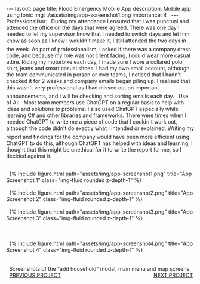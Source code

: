 ﻿--- layout: page title: Flood Emergency Mobile App description: Mobile app using Ionic img: ./assets/img/app-screenshot1.png importance: 4   ---  Professionalism:   During my attendance I ensured that I was punctual and attended the office on the days that were agreed. There was one day I needed to let my supervisor know that I needed to switch days and let him know as soon as I knew I wouldn't make it, I still attended the two days in the week. As part of professionalism, I asked if there was a company dress code, and because my role was not client facing, I could wear more casual attire. Riding my motorbike each day, I made sure I wore a collared polo shirt, jeans and smart casual shoes. I had my own email account, although the team communicated in person or over teams, I noticed that I hadn't checked it for 2 weeks and company emails began piling up. I realised that this wasn't very professional as I had missed out on important announcements, and I will be checking and sorting emails each day.   Use of AI:   Most team members use ChatGPT on a regular basis to help with ideas and solutions to problems. I also used ChatGPT especially while learning C# and other libraries and frameworks. There were times when I needed ChatGPT to write me a piece of code that I couldn't work out, although the code didn't do exactly what I intended or explained. Writing my report and findings for the company would have been more efficient using ChatGPT to do this, although ChatGPT has helped with ideas and learning, I thought that this might be unethical for it to write the report for me, so I decided against it.      <div class="row">     <div class="col-sm mt-3 mt-md-0">         {% include figure.html path="assets/img/app-screenshot1.png" title="App Screenshot 1" class="img-fluid rounded z-depth-1" %}     </div>     <div class="col-sm mt-3 mt-md-0">         {% include figure.html path="assets/img/app-screenshot2.png" title="App Screenshot 2" class="img-fluid rounded z-depth-1" %}     </div>     <div class="col-sm mt-3 mt-md-0">         {% include figure.html path="assets/img/app-screenshot3.png" title="App Screenshot 3" class="img-fluid rounded z-depth-1" %}     </div> </div> <div class="row">     <div class="col-sm mt-3 mt-md-0">         {% include figure.html path="assets/img/app-screenshot4.png" title="App Screenshot 4" class="img-fluid rounded z-depth-1" %}     </div> </div> <div class="caption">     Screenshots of the "add household" modal, main menu and map screens. </div> <div style="float:left;">     <a href="/projects/1_project">PREVIOUS PROJECT</a> </div> <div style="float:right;">     <a href="/">NEXT PROJECT</a> </div>